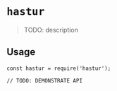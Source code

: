 # `hastur`

> TODO: description

## Usage

```
const hastur = require('hastur');

// TODO: DEMONSTRATE API
```
